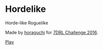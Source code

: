 # Hordelike

Horde-like Roguelike

Made by [horaguchi](http://horaguchi.github.io/) for [7DRL Challenge 2016](http://www.roguebasin.com/index.php?title=7DRL_Challenge_2016).

[Play](http://horaguchi.github.io/Hordelike/)